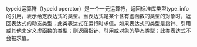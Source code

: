 typeid运算符（typeid operator）是一个一元运算符，返回标准库类型type_info的引用，表示给定表达式的类型。当表达式是某个含有虚函数的类型的对象时，返回表达式的动态类型；此类表达式在运行时求值。如果表达式的类型是指针、引用或其他未定义虚函数的类型；则返回指针、引用或对象的静态类型；此类表达式不会被求值。
